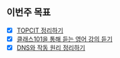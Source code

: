 ## 이번주 목표

- [x] [TOPCIT 정리하기](https://user-images.githubusercontent.com/41042989/113526361-bf5c7b00-95f4-11eb-873c-de76a9659a0e.png
)
- [x] [클래스101을 통해 듣는 영어 강의 듣기](https://user-images.githubusercontent.com/41042989/113526383-d3a07800-95f4-11eb-9472-d14b6b03575d.png)
- [x] [DNS와 작동 원리 정리하기](https://github.com/znakwkd30/backend-developer-roadmap/blob/main/%EC%9D%B8%ED%84%B0%EB%84%B7/DNS%EC%99%80%20%EC%9E%91%EB%8F%99%20%EC%9B%90%EB%A6%AC.md)